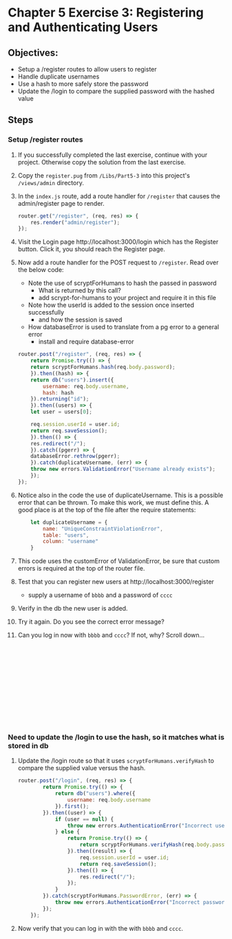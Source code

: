 # Chapter 5 Exercise 3: Registering and Authenticating Users

## Objectives:
* Setup a /register routes to allow users to register
* Handle duplicate usernames
* Use a hash to more safely store the password
* Update the /login to compare the supplied password with the hashed value

## Steps 

### Setup /register routes

1. If you successfully completed the last exercise, continue with your project. Otherwise copy the solution from the last exercise.

1. Copy the `register.pug` from `/Libs/Part5-3` into this project's `/views/admin` directory.

1. In the `index.js` route, add a route handler for `/register` that causes the admin/register page to render. 
	``` javascript
	router.get("/register", (req, res) => {
		res.render("admin/register");
	});
	```

1. Visit the Login page http://localhost:3000/login which has the Register button. Click it,  you should reach the Register page.

1. Now add a route handler for the POST request to `/register`. Read over the below code:
	* Note the use of scryptForHumans to hash the passed in password
		- What is returned by this call?
		- add scrypt-for-humans to your project and require it in this file
	* Note how the userId is added to the session once inserted successfully
		- and how the session is saved	
	* How databaseError is used to translate from a pg error to a general error
		- install and require database-error

	```javascript
	router.post("/register", (req, res) => {
		return Promise.try(() => {
		return scryptForHumans.hash(req.body.password);
		}).then((hash) => {
		return db("users").insert({
			username: req.body.username,
			hash: hash
		}).returning("id");
		}).then((users) => {
		let user = users[0];

		req.session.userId = user.id;
		return req.saveSession();
		}).then(() => {
		res.redirect("/");
		}).catch((pgerr) => {
		databaseError.rethrow(pgerr);
		}).catch(duplicateUsername, (err) => {
		throw new errors.ValidationError("Username already exists");
		});
	});
	```

1. Notice also in the code the use of duplicateUsername. This is a possible error that can be thrown. To make this work, we must define this. A good place is at the top of the file after the require statements:

	``` javascript
		let duplicateUsername = {
			name: "UniqueConstraintViolationError",
			table: "users",
			column: "username"
		}
	```

1. This code uses the customError of ValidationError, be sure that custom errors is required at the top of the router file. 

1. Test that you can register new users at http://localhost:3000/register
	* supply a username of `bbbb` and a password of `cccc`

1. Verify in the db the new user is added.

1. Try it again. Do you see the correct error message?

1. Can you log in now with `bbbb` and `cccc`? If not, why?  Scroll down...
	```














	```


### Need to update the /login to use the hash, so it matches what is stored in db

1. Update the /login route so that it uses `scryptForHumans.verifyHash` to compare the supplied value versus the hash. 
	```javascript
	router.post("/login", (req, res) => {
			return Promise.try(() => {
				return db("users").where({
					username: req.body.username
				}).first();
			}).then((user) => {
				if (user == null) {
					throw new errors.AuthenticationError("Incorrect username");
				} else {
					return Promise.try(() => {
						return scryptForHumans.verifyHash(req.body.password, user.hash);
					}).then((result) => {
						req.session.userId = user.id;
						return req.saveSession();
					}).then(() => {
						res.redirect("/");
					});
				}
			}).catch(scryptForHumans.PasswordError, (err) => {
				throw new errors.AuthenticationError("Incorrect password");
			});
		});
	```

1. Now verify that you can log in with the with `bbbb` and `cccc`.